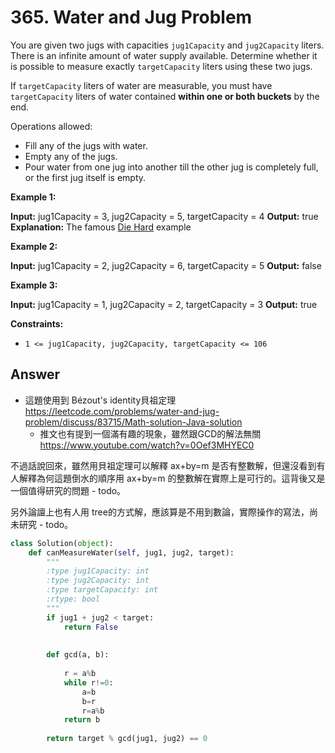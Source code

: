 # 365. Water and Jug Problem
You are given two jugs with capacities `jug1Capacity` and `jug2Capacity` liters. There is an infinite amount of water supply available. Determine whether it is possible to measure exactly `targetCapacity` liters using these two jugs.

If `targetCapacity` liters of water are measurable, you must have `targetCapacity` liters of water contained **within one or both buckets** by the end.

Operations allowed:

-   Fill any of the jugs with water.
-   Empty any of the jugs.
-   Pour water from one jug into another till the other jug is completely full, or the first jug itself is empty.

**Example 1:**

**Input:** jug1Capacity = 3, jug2Capacity = 5, targetCapacity = 4
**Output:** true
**Explanation:** The famous [Die Hard](https://www.youtube.com/watch?v=BVtQNK_ZUJg&ab_channel=notnek01) example 

**Example 2:**

**Input:** jug1Capacity = 2, jug2Capacity = 6, targetCapacity = 5
**Output:** false

**Example 3:**

**Input:** jug1Capacity = 1, jug2Capacity = 2, targetCapacity = 3
**Output:** true

**Constraints:**

-   `1 <= jug1Capacity, jug2Capacity, targetCapacity <= 106`

## Answer
* 這題使用到 Bézout's identity貝祖定理 https://leetcode.com/problems/water-and-jug-problem/discuss/83715/Math-solution-Java-solution
	* 推文也有提到一個滿有趣的現象，雖然跟GCD的解法無關
	 https://www.youtube.com/watch?v=0Oef3MHYEC0 

不過話說回來，雖然用貝祖定理可以解釋 ax+by=m 是否有整數解，但還沒看到有人解釋為何這題倒水的順序用 ax+by=m 的整數解在實際上是可行的。這背後又是一個值得研究的問題 - todo。

另外論譠上也有人用 tree的方式解，應該算是不用到數論，實際操作的寫法，尚未研究 - todo。

```python
class Solution(object):
    def canMeasureWater(self, jug1, jug2, target):
        """
        :type jug1Capacity: int
        :type jug2Capacity: int
        :type targetCapacity: int
        :rtype: bool
        """
        if jug1 + jug2 < target:
            return False
        
        
        def gcd(a, b):
            
            r = a%b
            while r!=0:
                a=b
                b=r
                r=a%b
            return b
        
        return target % gcd(jug1, jug2) == 0
```